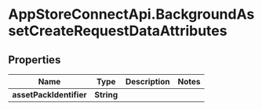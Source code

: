 # AppStoreConnectApi.BackgroundAssetCreateRequestDataAttributes

## Properties

Name | Type | Description | Notes
------------ | ------------- | ------------- | -------------
**assetPackIdentifier** | **String** |  | 


